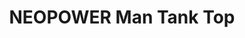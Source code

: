 ---
layout: product
title: NEOPOWER Man Tank Top
product_image: /active/2961-v-man.png
product_image_hover: /active/2961-v-man-1.png
price: '38.00'
---